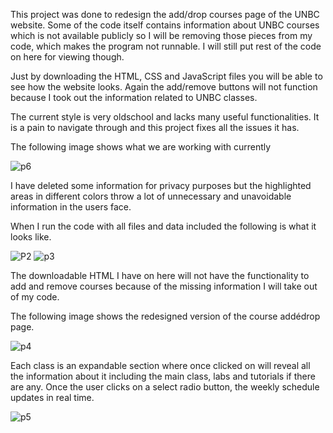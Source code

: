 This project was done to redesign the add/drop courses page of the UNBC website. Some of the code itself contains information about UNBC courses which is not available publicly so I will be removing those pieces from my code, which makes the program not runnable. I will still put rest of the code on here for viewing though. 

Just by downloading the HTML, CSS and JavaScript files you will be able to see how the website looks. Again the add/remove buttons will not function because I took out the information related to UNBC classes.

The current style is very oldschool and lacks many useful functionalities. It is a pain to navigate through and this project fixes all the issues it has. 

The following image shows what we are working with currently

![p6](https://user-images.githubusercontent.com/35476666/125223775-2e471100-e281-11eb-98d5-fc8ca0726819.PNG)

I have deleted some information for privacy purposes but the highlighted areas in different colors throw a lot of unnecessary and unavoidable information in the users face. 

When I run the code with all files and data included the following is what it looks like.

![P2](https://user-images.githubusercontent.com/35476666/125224336-4b301400-e282-11eb-974a-b530026514b3.PNG)
![p3](https://user-images.githubusercontent.com/35476666/125224354-52efb880-e282-11eb-8cb9-7ea35c5d4b00.PNG)

The downloadable HTML I have on here will not have the functionality to add and remove courses because of the missing information I will take out of my code.

The following image shows the redesigned version of the course addédrop page.

![p4](https://user-images.githubusercontent.com/35476666/125224386-600ca780-e282-11eb-8830-a17a1a88a128.PNG)

Each class is an expandable section where once clicked on will reveal all the information about it including the main class, labs and tutorials if there are any. Once the user clicks on a select radio button, the weekly schedule updates in real time. 

![p5](https://user-images.githubusercontent.com/35476666/125224384-5f741100-e282-11eb-9676-e82f9b26178a.PNG)

